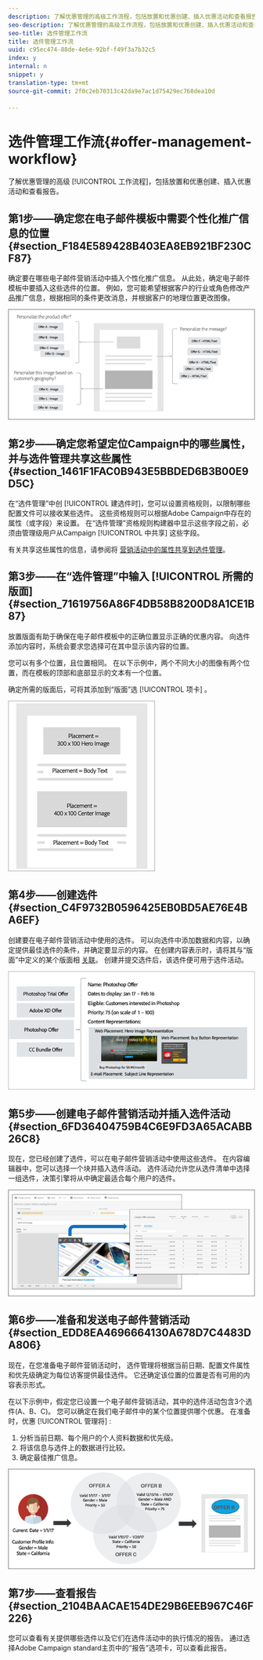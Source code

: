 ```yaml
---
description: 了解优惠管理的高级工作流程，包括放置和优惠创建、插入优惠活动和查看报告。
seo-description: 了解优惠管理的高级工作流程，包括放置和优惠创建、插入优惠活动和查看报告。
seo-title: 选件管理工作流
title: 选件管理工作流
uuid: c95ec474-88de-4e6e-92bf-f49f3a7b32c5
index: y
internal: n
snippet: y
translation-type: tm+mt
source-git-commit: 2f0c2eb70313c42da9e7ac1d75429ec768dea10d

---
```



# 选件管理工作流{#offer-management-workflow}

了解优惠管理的高级 [!UICONTROL 工作流程]，包括放置和优惠创建、插入优惠活动和查看报告。

## 第1步——确定您在电子邮件模板中需要个性化推广信息的位置 {#section_F184E589428B403EA8EB921BF230CF87}

确定要在哪些电子邮件营销活动中插入个性化推广信息。 从此处，确定电子邮件模板中要插入这些选件的位置。 例如，您可能希望根据客户的行业或角色修改产品推广信息，根据相同的条件更改消息，并根据客户的地理位置更改图像。

![](assets/workflow1.png)

## 第2步——确定您希望定位Campaign中的哪些属性，并与选件管理共享这些属性 {#section_1461F1FAC0B943E5BBDED6B3B00E9D5C}

在“选件管理”中创 [!UICONTROL 建选件时]，您可以设置资格规则，以限制哪些配置文件可以接收某些选件。 这些资格规则可以根据Adobe Campaign中存在的属性（或字段）来设置。 在“选件管理”资格规则构建器中显示这些字段之前，必须由管理级用户从Campaign [!UICONTROL 中共享] 这些字段。

有关共享这些属性的信息，请参阅将 [营销活动中的属性共享到选件管理](campaign.md#task_4DFA9A20D7B04E1F9AFF4774D67B6EBC)。

## 第3步——在“选件管理”中输入 [!UICONTROL 所需的版面]{#section_71619756A86F4DB58B8200D8A1CE1B87}

放置版面有助于确保在电子邮件模板中的正确位置显示正确的优惠内容。 向选件添加内容时，系统会要求您选择可在其中显示该内容的位置。

您可以有多个位置，且位置相同。 在以下示例中，两个不同大小的图像有两个位置，而在模板的顶部和底部显示的文本有一个位置。

确定所需的版面后，可将其添加到“版面”选 [!UICONTROL 项卡] 。

![](assets/workflow2.png)

## 第4步——创建选件 {#section_C4F9732B0596425EB0BD5AE76E4BA6EF}

创建要在电子邮件营销活动中使用的选件。 可以向选件中添加数据和内容，以确定提供最佳选件的条件，并确定要显示的内容。 在创建内容表示时，请将其与“版面”中定义的某个版面相 [关联](placements.md)。 创建并提交选件后，该选件便可用于选件活动。

![](assets/workflow3.png)

## 第5步——创建电子邮件营销活动并插入选件活动 {#section_6FD36404759B4C6E9FD3A65ACABB26C8}

现在，您已经创建了选件，可以在电子邮件营销活动中使用这些选件。 在内容编辑器中，您可以选择一个块并插入选件活动。 选件活动允许您从选件清单中选择一组选件，决策引擎将从中确定最适合每个用户的选件。

![](assets/workflow4.png)

## 第6步——准备和发送电子邮件营销活动 {#section_EDD8EA4696664130A678D7C4483DA806}

现在，在您准备电子邮件营销活动时，  选件管理将根据当前日期、配置文件属性和优先级确定为每位访客提供最佳选件。 它还确定该位置的位置是否有可用的内容表示形式。

在以下示例中，假定您已设置一个电子邮件营销活动，其中的选件活动包含3个选件(A、B、C)。 您可以确定在我们电子邮件中的某个位置提供哪个优惠。 在准备时，优惠 [!UICONTROL 管理将] :

1. 分析当前日期、每个用户的个人资料数据和优先级。
1. 将该信息与选件上的数据进行比较。
1. 确定最佳推广信息。

![](assets/workflow5.png)

## 第7步——查看报告 {#section_2104BAACAE154DE29B6EEB967C46F226}

您可以查看有关提供哪些选件以及它们在选件活动中的执行情况的报告。 通过选择Adobe Campaign standard主页中的“报告”选项卡，可以查看此报告。
